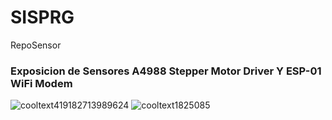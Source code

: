 # SISPRG
RepoSensor


### Exposicion de Sensores A4988 Stepper Motor Driver Y ESP-01 WiFi Modem

![cooltext419182713989624](https://user-images.githubusercontent.com/80436392/190011712-5ed4c0a0-a6fd-4156-9d0d-b79c1173eafe.png)
![cooltext1825085](https://user-images.githubusercontent.com/80436392/190011736-93aec312-108e-4c90-a1a0-d20f0819ad3a.png)
